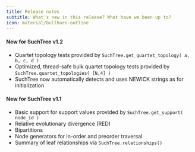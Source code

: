 ```yaml
---
title: Release notes
subtitle: What's new in this release? What have we been up to?
icon: material/bullhorn-outline
---
```


#### New for SuchTree v1.2

* Quartet topology tests provided by `SuchTree.get_quartet_topology( a, b, c, d )`
* Optimized, thread-safe bulk quartet topology tests provided by
  `SuchTree.quartet_topologies( [N,4] )`
* SuchTree now automatically detects and uses NEWICK strings as for initialization

#### New for SuchTree v1.1

* Basic support for support values provided by `SuchTree.get_support( node_id )`
* Relative evolutionary divergence (RED)
* Bipartitions
* Node generators for in-order and preorder traversal
* Summary of leaf relationships via `SuchTree.relationships()`
